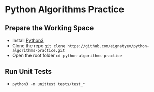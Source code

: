 # Python Algorithms Practice

## Prepare the Working Space

* Install [Python3](https://www.python.org/downloads/)
* Clone the repo `git clone https://github.com/eignatyev/python-algorithms-practice.git`
* Open the root folder `cd python-algorithms-practice`

## Run Unit Tests

* `python3 -m unittest tests/test_*`
